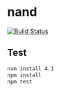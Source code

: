 # nand

[![Build Status](https://travis-ci.org/atmarksharp/nand.svg?branch=nand-js)](https://travis-ci.org/atmarksharp/nand?branch=nand-js)

## Test

```bash
nvm install 4.1
npm install
npm test
```
